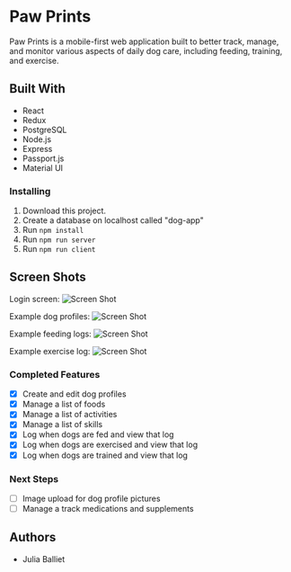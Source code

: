 # Paw Prints

Paw Prints is a mobile-first web application built to better track, manage, and monitor various aspects of daily dog care, including feeding, training, and exercise.

## Built With

- React
- Redux
- PostgreSQL
- Node.js
- Express
- Passport.js
- Material UI

### Installing

1. Download this project.
2. Create a database on localhost called "dog-app"
3. Run `npm install`
4. Run `npm run server`
5. Run `npm run client`

## Screen Shots

Login screen:
![Screen Shot](public/images/login-page.png)

Example dog profiles:
![Screen Shot](public/images/landing-page.png)

Example feeding logs:
![Screen Shot](public/images/feeding-log.png)

Example exercise log:
![Screen Shot](public/images/exercise-log.png)

### Completed Features

- [x] Create and edit dog profiles
- [x] Manage a list of foods
- [x] Manage a list of activities
- [x] Manage a list of skills
- [x] Log when dogs are fed and view that log
- [x] Log when dogs are exercised and view that log
- [x] Log when dogs are trained and view that log

### Next Steps

- [ ] Image upload for dog profile pictures
- [ ] Manage a track medications and supplements

## Authors

* Julia Balliet
